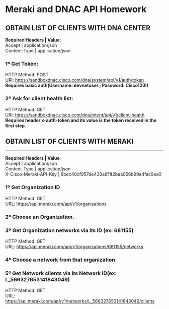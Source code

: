 # Meraki and DNAC API Homework  

## OBTAIN LIST OF CLIENTS WITH DNA CENTER  
**Required Headers | Value**:  
Accept | application/json  
Content-Type | application/json

### 1º Get Token:  
HTTP Method: POST  
URI: https://sandboxdnac.cisco.com/dna/system/api/v1/auth/token  
**Requires basic auth(Username: devnetuser ; Password: Cisco123!)**

### 2º Ask for client health list:
HTTP Method: GET  
URI: https://sandboxdnac.cisco.com/dna/intent/api/v1/client-health
**Requires header x-auth-token and its value is the token received in the first step**.



## OBTAIN LIST OF CLIENTS WITH MERAKI
----------------------------------
**Required Headers | Value**:  
Accept | application/json  
Content-Type | application/json  
X-Cisco-Meraki-API-Key | 6bec40cf957de430a6f1f2baa056b99a4fac9ea0  

### 1º Get Organization ID  
HTTP Method: GET  
URL: https://api.meraki.com/api/v1/organizations

### 2º Choose an Organization.  

### 3º Get Organization networks via its ID (ex: 681155)
HTTP Method: GET  
URL: https://api.meraki.com/api/v1/organizations/681155/networks  

### 4º Choose a network from that organization.

### 5º Get Network clients via its Network ID(ex: L_566327653141843049)
HTTP Method: GET  
URL: https://api.meraki.com/api/v1/networks/L_566327653141843049/clients  